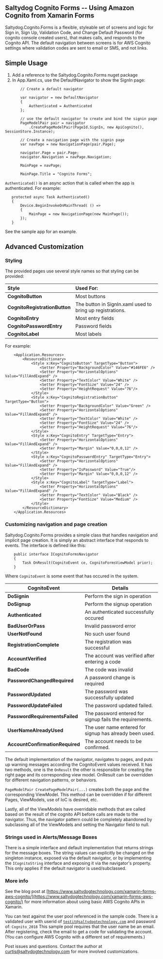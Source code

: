 
## Saltydog Cognito Forms -- Using Amazon Cognito from Xamarin Forms

Saltydog.Cognito.Forms is a flexible, styleable set of screens and logic for Sign in, Sign Up, Validation Code, and Change Default Password (for cognito console created users), that makes calls, and responds to the Cognito API. The default navigation between screens is for AWS Cognito settings where validation codes are sent to email or SMS, and not links. 

## Simple Usage

1. Add a reference to the Saltydog.Cognito.Forms nuget package
2. In App.Xaml.cs, use the DefaultNavigator to show the SignIn page:

```
       // Create a default navigator
      
       var navigator = new DefaultNavigator
       {
           Authenticated = Authenticated
       };

       // use the default navigator to create and bind the signin page
       PageModelPair pair = navigator
           .CreatePageModelPair(PageId.SignIn, new ApiCognito(), SessionStore.Instance);

       // Create a navigation page with the signin page
       var navPage = new NavigationPage(pair.Page);

       navigator.Page = pair.Page;
       navigator.Navigation = navPage.Navigation;

       MainPage = navPage;

       MainPage.Title = "Cognito Forms";
```

`Authenticated()` is an async action that is called when the app is authenticated. For example:

```
   protected async Task Authenticated()
   {
       Device.BeginInvokeOnMainThread( () =>
       {
           MainPage = new NavigationPage(new MainPage());
       });
   }
```

See the sample app for an example.

## Advanced Customization

### Styling
The provided pages use several style names so that styling can be provided:

|Style|Used For:|
|:-----|:--------|
|**CognitoButton**|Most buttons|
|**CognitoRegistrationButton**|The button in SignIn.xaml used to bring up registrations.|
|**CognitoEntry**|Most entry fields|
|**CognitoPasswordEntry**|Password fields|
|**CognitoLabel**|Most labels|

For example:

```
    <Application.Resources>
        <ResourceDictionary>            
            <Style x:Key="CognitoButton" TargetType="Button">
                <Setter Property="BackgroundColor" Value="#146FE6" />
                <Setter Property="HorizontalOptions" Value="FillAndExpand" />
                <Setter Property="TextColor" Value="White" />
                <Setter Property="FontSize" Value="24" />
                <Setter Property="HeightRequest" Value="76"/>
            </Style>
            <Style x:Key="CognitoRegistrationButton" TargetType="Button">
                <Setter Property="BackgroundColor" Value="Green" />
                <Setter Property="HorizontalOptions" Value="FillAndExpand" />
                <Setter Property="TextColor" Value="White" />
                <Setter Property="FontSize" Value="24" />
                <Setter Property="HeightRequest" Value="76"/>
            </Style>
            <Style x:Key="CognitoEntry" TargetType="Entry">
                <Setter Property="HorizontalOptions" Value="FillAndExpand" />
                <Setter Property="Margin" Value="0,0,0,12" />
            </Style>
            <Style x:Key="CognitoPasswordEntry" TargetType="Entry">
                <Setter Property="HorizontalOptions" Value="FillAndExpand" />
                <Setter Property="IsPassword" Value="True"/>
                <Setter Property="Margin" Value="0,0,0,12" />
            </Style>
            <Style x:Key="CognitoLabel" TargetType="Label">
                <Setter Property="HorizontalOptions" Value="FillAndExpand" />
                <Setter Property="TextColor" Value="Black" />
                <Setter Property="FontSize" Value="Medium" />
            </Style>            
        </ResourceDictionary>
    </Application.Resources>
```


### Customizing navigation and page creation

Saltydog.Cognito.Forms provides a simple class that handles navigation and implicit page creation. It is simply an abstract interface that responds to events. The interface is defined like this:

```
    public interface ICognitoFormsNavigator
    {
        Task OnResult(CognitoEvent ce, CognitoFormsViewModel prior);
    }
```
Where `CognitoEvent` is some event that has occured in the system.

|CognitoEvent| Details |
|---|---|
**DoSignin**|Perform the sign in operation
**DoSignup**|Perform the signup operation
**Authenticated**|An authenticated successfully occured
**BadUserOrPass**|Invalid password error
**UserNotFound**|No such user found
**RegistrationComplete**|The registration was successful
**AccountVerified**|The account was verified after entering a code
**BadCode**|The code was invalid
**PasswordChangedRequired**|A password change is required
**PasswordUpdated**|The password was successfully updated
**PasswordUpdateFailed**|The password updated failed.
**PasswordRequirementsFailed**|The password entered for signup fails the requirements.
**UserNameAlreadyUsed**|The user name entered for signup has already been used.
**AccountConfirmationRequired**|The account needs to be confirmed.

The default implementation of the navigator, navigates to pages, and puts up warning messages according the CognitoEvent values received. It has two methods, one is the `OnResult` the other is responsible for creating the right page and its corresponding view model. OnResult can be overridden for different navigation patterns, or behaviors.

`PageModelPair CreatePageModelPair(...)` creates both the page and the corresponding ViewModel. This method can be overridden if for different Pages, ViewModels, use of IoC is desired, etc.

Lastly, all of the ViewModels have overridable methods that are called based on the result of the cognito API before calls are made to the navigator. Thus, the navigator pattern could be completely abandoned by subclassing all of the ViewModels and setting the Navigator field to null.

### Strings used in Alerts/Message Boxes

There is a simple interface and default implementation that returns strings for the message boxes. The string values can explicitly be changed on the singleton instance, exposed via the default navigator, or by implementing the `ICognitoString` interface and exposing it via the navigator's property. This only applies if the default navigator is used/subclassed.

### More info

See the blog post at [https://www.saltydogtechnology.com/xamarin-forms-aws-cognito/](https://www.saltydogtechnology.com/xamarin-forms-aws-cognito/) for more information about using basic AWS Cognito APIs in Xamarin.

You can test against the user pool referenced in the sample code. There is a validated user with userid of <code>testit@saltydogtechnology.com</code> and password of: <code>Cognito_2018</code> This sample pool requires that the user name be an email. After registering, check the email to get a code for validating the account. (You can configure AWS Cognito with a different set of requirements.)

Post issues and questions. Contact the author at curtis@saltydogtechnology.com for more involved customizations.





